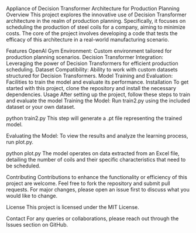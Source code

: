 Appliance of Decision Transformer Architecture for Production Planning
Overview
This project explores the innovative use of Decision Transformer architecture in the realm of production planning. Specifically, it focuses on scheduling the production of steel coils for a company, aiming to minimize costs. The core of the project involves developing a code that tests the efficacy of this architecture in a real-world manufacturing scenario.

Features
OpenAI Gym Environment: Custom environment tailored for production planning scenarios.
Decision Transformer Integration: Leveraging the power of Decision Transformers for efficient production scheduling.
Dataset Compatibility: Ability to work with custom datasets structured for Decision Transformers.
Model Training and Evaluation: Facilities to train the model and evaluate its performance.
Installation
To get started with this project, clone the repository and install the necessary dependencies.
Usage
After setting up the project, follow these steps to train and evaluate the model
Training the Model: Run train2.py using the included dataset or your own dataset.

python train2.py
This step will generate a .pt file representing the trained model.

Evaluating the Model: To view the results and analyze the learning process, run plot.py.

python plot.py
The model operates on data extracted from an Excel file, detailing the number of coils and their specific characteristics that need to be scheduled.

Contributing
Contributions to enhance the functionality or efficiency of this project are welcome. Feel free to fork the repository and submit pull requests. For major changes, please open an issue first to discuss what you would like to change.

License
This project is licensed under the MIT License.

Contact
For any queries or collaborations, please reach out through the Issues section on GitHub.
